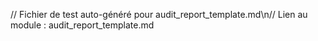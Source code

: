 // Fichier de test auto-généré pour audit_report_template.md\n// Lien au module : audit_report_template.md
